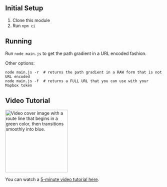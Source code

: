 ## Initial Setup

1. Clone this module
2. Run `npm ci`

## Running 

Run `node main.js` to get the path gradient in a URL encoded fashion.

Other options:

```
node main.js -r  # returns the path gradient in a RAW form that is not URL encoded
node main.js -f  # returns a FULL URL that you can use with your Mapbox token
```

## Video Tutorial
<a href="https://youtu.be/AFmebufTce4" target="_blank"><img src="https://static-assets.mapbox.com/www/video-thumbnails/maps/How-to-create-a-gradient-route-line-with-the-static-images-api-v3.jpg" width="200" alt="Video cover image with a route line that begins in a green color, then transitions smoothly into blue."></a>

You can watch a <a href="https://youtu.be/AFmebufTce4" target="_blank">5-minute video tutorial here</a>.
